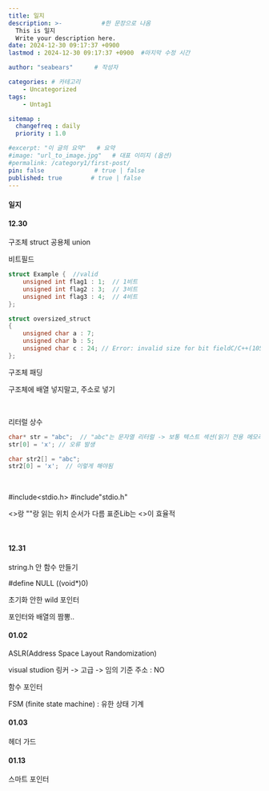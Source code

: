 ```yaml
---
title: 일지
description: >-           #한 문장으로 나옴
  This is 일지
  Write your description here.
date: 2024-12-30 09:17:37 +0900
lastmod : 2024-12-30 09:17:37 +0900  #마지막 수정 시간

author: "seabears"      # 작성자

categories: # 카테고리
    - Uncategorized  
tags: 
    - Untag1

sitemap :
  changefreq : daily
  priority : 1.0

#excerpt: "이 글의 요약"   # 요약
#image: "url_to_image.jpg"   # 대표 이미지 (옵션)
#permalink: /category1/first-post/
pin: false              # true | false
published: true        # true | false
---
```


#### 일지

#### 12.30
구조체 struct
공용체 union

비트필드
```c
struct Example {  //valid
    unsigned int flag1 : 1;  // 1비트
    unsigned int flag2 : 3;  // 3비트
    unsigned int flag3 : 4;  // 4비트
};

struct oversized_struct
{
    unsigned char a : 7;
    unsigned char b : 5;
    unsigned char c : 24; // Error: invalid size for bit fieldC/C++(105)
};
```

구조체 패딩

구조체에 배열 넣지말고, 주소로 넣기


<br>


리터럴 상수

```c
char* str = "abc";  // "abc"는 문자열 리터럴 -> 보통 텍스트 섹션(읽기 전용 메모리)
str[0] = 'x'; // 오류 발생

char str2[] = "abc";
str2[0] = 'x';  // 이렇게 해야됨
```


<br>

#include<stdio.h>
#include"stdio.h"

<>랑 ""랑 읽는 위치 순서가 다름 표준Lib는 <>이 효율적

<br>






#### 12.31
string.h 안 함수 만들기

#define NULL ((void*)0)

초기화 안한 wild 포인터

포인터와 배열의 짬뽕..


#### 01.02

ASLR(Address Space Layout Randomization)

visual studion
링커 -> 고급 -> 임의 기준 주소 : NO

함수 포인터

FSM (finite state machine) : 유한 상태 기계

#### 01.03
헤더 가드



#### 01.13
스마트 포인터  

